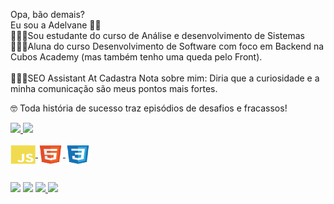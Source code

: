 Opa, bão demais? <br> Eu sou a Adelvane 👩🏾 
<br> 👩🏾‍🎓Sou estudante do curso de Análise e desenvolvimento de Sistemas<br>
      👩🏾‍💻Aluna do curso Desenvolvimento de Software com foco em Backend na Cubos Academy (mas também tenho uma queda pelo Front).
      <br> <br>
      👩🏾‍💻SEO Assistant At Cadastra
      Nota sobre mim: Diria que a curiosidade e a minha comunicação são meus pontos mais fortes. 

  🤓 Toda história de sucesso traz episódios de desafios e fracassos!
  
   <div>
  <a href="https://github.com/AdelvaneFerreira">
  <img height="180em" src="https://github-readme-stats.vercel.app/api?username=adelvaneferreira&show_icons=true&theme=merko&include_all_commits=true&count_private=true"/>
  <img height="180em" src="https://github-readme-stats.vercel.app/api/top-langs/?username=adelvaneferreira&layout=compact&langs_count=7&theme=merko"/>
</div>
  <div style="display: inline_block"><br>
  <img align="center" alt="Rafa-Js" height="30" width="40" src="https://raw.githubusercontent.com/devicons/devicon/master/icons/javascript/javascript-plain.svg">
  <img align="center" alt="Rafa-HTML" height="30" width="40" src="https://raw.githubusercontent.com/devicons/devicon/master/icons/html5/html5-original.svg">
  <img align="center" alt="Rafa-CSS" height="30" width="40" src="https://raw.githubusercontent.com/devicons/devicon/master/icons/css3/css3-original.svg">
 </div>

  ##
  
  <div> 
  <a href="https://www.instagram.com/adelvane.ferreira/" target="_blank"><img src="https://img.shields.io/badge/-Instagram-%23E4405F?style=for-the-badge&logo=instagram&logoColor=white" target="_blank"></a>
 	<a href="https://mobile.twitter.com/AdelvaneFernan1" target="_blank"><img src="	https://img.shields.io/badge/Gmail-D14836?style=for-the-badge&logo=gmail&logoColor=white"_blank"></a>
     <a href = "mailto: adelvanefernandesfs@gmail.com "> <img src = "https://img.shields.io/badge/-Gmail-%23333?style=for-the-badge&logo=gmail&logoColor=white" target = "_ blank"> </a>
  <a href="https://www.linkedin.com/in/adelvane-ferreira-97732394/" target="_blank"><img src="https://img.shields.io/badge/-LinkedIn-%230077B5?style=for-the-badge&logo=linkedin&logoColor=white" target="_blank"></a>  
</div>
